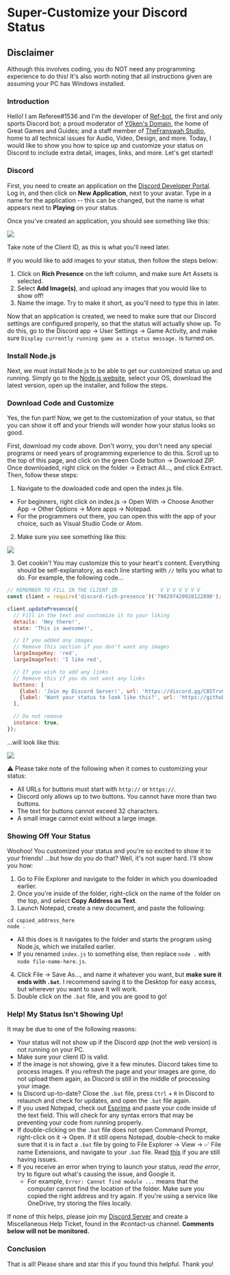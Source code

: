 # Super-Customize your Discord Status

## Disclaimer
Although this involves coding, you do NOT need any programming experience to do this! It's also worth noting that all instructions given are assuming your PC has Windows installed.

### Introduction
Hello! I am Referee#1536 and I'm the developer of [Ref-bot](https://bit.ly/ref-bot-web), the first and only sports Discord bot; a proud moderator of
[Y0ken's Domain](http://discord.gg/nNfGqsZ), the home of Great Games and Guides; and a staff member of [TheFranswah Studio](https://discord.gg/yCqUJs5),
home to all technical issues for Audio, Video, Design, and more. Today, I would like to show you how to spice up and customize your status on Discord to
include extra detail, images, links, and more. Let's get started!

### Discord
First, you need to create an application on the [Discord Developer Portal](https://discord.com/developers). Log in, and then click on **New Application**, next to your avatar.
Type in a name for the application -- this can be changed, but the name is what appears next to **Playing** on your status.

Once you've created an application, you should see something like this:

![](https://i.imgur.com/eK07D1L.png)

Take note of the Client ID, as this is what you'll need later.

If you would like to add images to your status, then follow the steps below:
1) Click on **Rich Presence** on the left column, and make sure Art Assets is selected.
2) Select **Add Image(s)**, and upload any images that you would like to show off!
3) Name the image. Try to make it short, as you'll need to type this in later.

Now that an application is created, we need to make sure that our Discord settings are configured properly, so that the status will actually show up. To do this,
go to the Discord app -> User Settings -> Game Activity, and make sure `Display currently running game as a status message.` is turned on.

### Install Node.js
Next, we must install Node.js to be able to get our customized status up and running. Simply go to the [Node.js website](https://nodejs.org/), select your OS, download the latest version, open up the installer, and follow the steps.

### Download Code and Customize
Yes, the fun part! Now, we get to the customization of your status, so that you can show it off and your friends will wonder how your status looks so good.

First, download my code above. Don't worry, you don't need any special programs or need years of programming experience to do this. Scroll up to the top of this page,
and click on the green Code button -> Download ZIP. Once downloaded, right click on the folder -> Extract All..., and click Extract. Then, follow these steps:
1) Navigate to the dowloaded code and open the index.js file.
- For beginners, right click on index.js -> Open With -> Choose Another App -> Other Options -> More apps -> Notepad.
- For the programmers out there, you can open this with the app of your choice, such as Visual Studio Code or Atom.
2) Make sure you see something like this:

![](https://i.gyazo.com/9ab9ad4c9212c59a459a23987a1380d3.png)

3) Get cookin'! You may customize this to your heart's content. Everything should be self-explanatory, as each line starting with `//` tells you what to do.
For example, the following code...
```javascript
// REMEMBER TO FILL IN THE CLIENT ID              V V V V V V V
const client = require('discord-rich-presence')('798297420928122890');

client.updatePresence({
  // Fill in the text and customize it to your liking
  details: 'Hey there!',
  state: 'This is awesome!',

  // If you added any images
  // Remove this section if you don't want any images
  largeImageKey: 'red',
  largeImageText: 'I like red',

  // If you wish to add any links
  // Remove this if you do not want any links
  buttons: [
    {label: 'Join my Discord Server!', url: 'https://discord.gg/C85TrvGYUR'},
    {label: 'Want your status to look like this?', url: 'https://github.com/Referee1536/discord-rp-tutorial'}
  ],

  // Do not remove
  instance: true,
});
```
...will look like this:

![](https://i.gyazo.com/7de9db3e038a7c458703ab30f980820c.gif)

⚠  Please take note of the following when it comes to customizing your status:
- All URLs for buttons must start with `http://` or `https://`.
- Discord only allows up to two buttons. You cannot have more than two buttons.
- The text for buttons cannot exceed 32 characters.
- A small image cannot exist without a large image.

### Showing Off Your Status
Woohoo! You customized your status and you're so excited to show it to your friends! ...but how do you do that? Well, it's not super hard. I'll show you how:
1) Go to File Explorer and navigate to the folder in which you downloaded earlier.
2) Once you're inside of the folder, right-click on the name of the folder on the top, and select **Copy Address as Text**.
3) Launch Notepad, create a new document, and paste the following:
```
cd copied_address_here
node .
```
- All this does is it navigates to the folder and starts the program using Node.js, which we installed earlier.
- If you renamed `index.js` to something else, then replace `node .` with `node file-name-here.js`.
4) Click File -> Save As..., and name it whatever you want, but **make sure it ends with `.bat`**. I recommend saving it to the Desktop for easy access,
but wherever you want to save it will work.
5) Double click on the `.bat` file, and you are good to go!

### Help! My Status Isn't Showing Up!
It may be due to one of the following reasons:
- Your status will not show up if the Discord *app* (not the web version) is not running on your PC.
- Make sure your client ID is valid.
- If the image is not showing, give it a few minutes. Discord takes time to process images. If you refresh the page and your images are gone, do not upload them
again, as Discord is still in the middle of processing your image.
- Is Discord up-to-date? Close the `.bat` file, press `Ctrl` + `R` in Discord to relaunch and check for updates, and open the `.bat` file again.
- If you used Notepad, check out [Esprima](https://esprima.org/demo/validate.html) and paste your code inside of the text field. This will check for any syntax errors
that may be preventing your code from running properly.
- If double-clicking on the `.bat` file does not open Command Prompt, right-click on it -> Open. If it still opens Notepad, double-check to make sure that it is in fact a `.bat` 
file by going to File Explorer -> View -> ✅ File name Extensions, and navigate to your `.bat` file. Read
[this](https://stackoverflow.com/questions/4905708/batch-files-dont-run-theyre-being-opened-with-notepad/43068749#43068749) if you are still having issues.
- If you receive an error when trying to launch your status, *read the error*, try to figure out what's causing the issue, and Google it.
    - For example, `Error: Cannot find module ...` means that the computer cannot find the location of the folder. Make sure you copied the right address and try again. If
you're using a service like OneDrive, try storing the files locally.

If none of this helps, please join my [Discord Server](https://discord.gg/C85TrvGYUR) and create a Miscellaneous Help Ticket, found in the #contact-us channel.
**Comments below will not be monitored.**

### Conclusion
That is all! Please share and star this if you found this helpful. Thank you!

